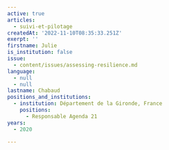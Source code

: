 ```yaml
---
active: true
articles:
  - suivi-et-pilotage
createdAt: '2022-11-10T08:35:33.251Z'
exerpt: ''
firstname: Julie
is_institution: false
issue:
  - content/issues/assessing-resilience.md
language:
  - null
  - null
lastname: Chabaud
positions_and_institutions:
  - institution: Département de la Gironde, France
    positions:
      - Responsable Agenda 21
years:
  - 2020

---
```

